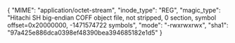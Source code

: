 {
  "MIME": "application/octet-stream",
  "inode_type": "REG",
  "magic_type": "Hitachi SH big-endian COFF object file, not stripped, 0 section, symbol offset=0x20000000, -1471574722 symbols",
  "mode": "-rwxrwxrwx",
  "sha1": "97a425e886dca0398ef48390bea394685182e1d5"
}